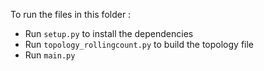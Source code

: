 To run the files in this folder :

- Run `setup.py` to install the dependencies
- Run `topology_rollingcount.py` to build the topology file
- Run `main.py`
